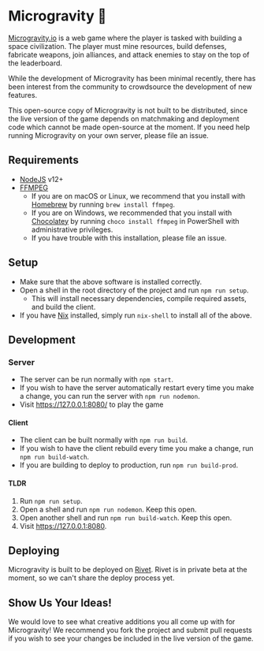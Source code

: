 # Microgravity 🚀

[Microgravity.io](https://microgravity.io) is a web game where the player is tasked with building a space civilization. The player must mine resources, build defenses, fabricate weapons, join alliances, and attack enemies to stay on the top of the leaderboard.

While the development of Microgravity has been minimal recently, there has been interest from the community to crowdsource the development of new features.

This open-source copy of Microgravity is not built to be distributed, since the live version of the game depends on matchmaking and deployment code which cannot be made open-source at the moment. If you need help running Microgravity on your own server, please file an issue.

## Requirements

- [NodeJS](https://nodejs.org/en/) v12+
- [FFMPEG](https://ffmpeg.org/)
  - If you are on macOS or Linux, we recommend that you install with [Homebrew](https://brew.sh/) by running `brew install ffmpeg`.
  - If you are on Windows, we recommended that you install with [Chocolatey](https://chocolatey.org/) by running `choco install ffmpeg` in PowerShell with administrative privileges.
  - If you have trouble with this installation, please file an issue.

## Setup

- Make sure that the above software is installed correctly.
- Open a shell in the root directory of the project and run `npm run setup`.
  - This will install necessary dependencies, compile required assets, and build the client.
- If you have [Nix](https://nixos.org/) installed, simply run `nix-shell` to install all of the above.

## Development

### Server

- The server can be run normally with `npm start`.
- If you wish to have the server automatically restart every time you make a change, you can run the server with `npm run nodemon`.
- Visit https://127.0.0.1:8080/ to play the game

#### Client

- The client can be built normally with `npm run build`.
- If you wish to have the client rebuild every time you make a change, run `npm run build-watch`.
- If you are building to deploy to production, run `npm run build-prod`.

#### TLDR

1. Run `npm run setup`.
2. Open a shell and run `npm run nodemon`. Keep this open.
3. Open another shell and run `npm run build-watch`. Keep this open.
4. Visit https://127.0.0.1:8080.

## Deploying

Microgravity is built to be deployed on [Rivet](https://rivet.gg). Rivet is in private beta at the moment, so we can't share the deploy process yet.

## Show Us Your Ideas!

We would love to see what creative additions you all come up with for Microgravity! We recommend you fork the project and submit pull requests if you wish to see your changes be included in the live version of the game.
